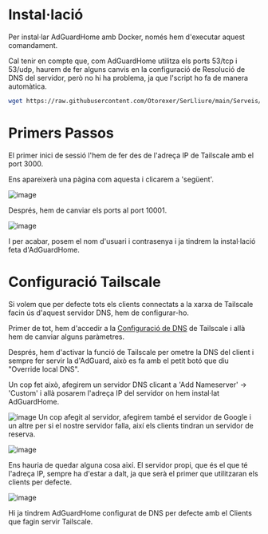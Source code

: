 # Instal·lació
Per instal·lar AdGuardHome amb Docker, només hem d'executar aquest comandament.

Cal tenir en compte que, com AdGuardHome utilitza els ports 53/tcp i 53/udp, haurem de fer alguns canvis en la configuració de Resolució de DNS del servidor, però no hi ha problema, ja que l'script ho fa de manera automàtica.
```bash
wget https://raw.githubusercontent.com/Otorexer/SerLliure/main/Serveis/AdGuardHome/Install.sh && bash Install.sh && rm Install.sh
```
# Primers Passos
El primer inici de sessió l'hem de fer des de l'adreça IP de Tailscale amb el port 3000.

Ens apareixerà una pàgina com aquesta i clicarem a 'següent'.

![image](https://github.com/Otorexer/SerLliure/assets/118485801/128a17f5-50fd-4225-8f27-607794ad7f39)

Després, hem de canviar els ports al port 10001.

![image](https://github.com/Otorexer/SerLliure/assets/118485801/8b52d622-0c3f-4e69-afa0-43deb840a495)

I per acabar, posem el nom d'usuari i contrasenya i ja tindrem la instal·lació feta d'AdGuardHome.

# Configuració Tailscale
Si volem que per defecte tots els clients connectats a la xarxa de Tailscale facin ús d'aquest servidor DNS, hem de configurar-ho.

Primer de tot, hem d'accedir a la [Configuració de DNS](https://login.tailscale.com/admin/dns) de Tailscale i allà hem de canviar alguns paràmetres.

Després, hem d'activar la funció de Tailscale per ometre la DNS del client i sempre fer servir la d'AdGuard, això es fa amb el petit botó que diu "Override local DNS".

Un cop fet això, afegirem un servidor DNS clicant a 'Add Nameserver' -> 'Custom' i allà posarem l'adreça IP del servidor on hem instal·lat AdGuardHome.

![image](https://github.com/Otorexer/SerLliure/assets/118485801/059d72d0-2edf-40cf-928d-a5821b78c458)
Un cop afegit al servidor, afegirem també el servidor de Google i un altre per si el nostre servidor falla, així els clients tindran un servidor de reserva.

![image](https://github.com/Otorexer/SerLliure/assets/118485801/921772fa-fb8a-4fff-b1da-94dc24f7585a)

Ens hauria de quedar alguna cosa així. El servidor propi, que és el que té l'adreça IP, sempre ha d'estar a dalt, ja que serà el primer que utilitzaran els clients per defecte.

![image](https://github.com/Otorexer/SerLliure/assets/118485801/24df2452-e5bb-4a38-971c-e0d948e8c8a9)

Hi ja tindrem AdGuardHome configurat de DNS per defecte amb el Clients que fagin servir Tailscale.

